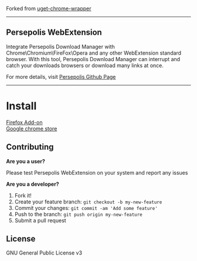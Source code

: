 Forked from [uget-chrome-wrapper](https://github.com/slgobinath/uget-chrome-wrapper)

-----
## Persepolis WebExtension
Integrate Persepolis Download Manager with Chrome\Chromium\FireFox\Opera and any other WebExtension standard browser. With this tool, Persepolis Download Manager can interrupt and catch your downloads browsers or download many links at once.

For more details, visit [Persepolis Github Page](https://github.com/persepolisdm/persepolis)


----
# Install

[Firefox Add-on](https://addons.mozilla.org/en-US/firefox/addon/persepolis-dlm-integration/)    
[Google chrome store](https://chrome.google.com/webstore/detail/persepolis-download-manag/legimlagjjoghkoedakdjhocbeomojao)

## Contributing
**Are you a user?**

Please test Persepolis WebExtension on your system and report any issues

**Are you a developer?**

1. Fork it!
2. Create your feature branch: `git checkout -b my-new-feature`
3. Commit your changes: `git commit -am 'Add some feature'`
4. Push to the branch: `git push origin my-new-feature`
5. Submit a pull request

## License

GNU General Public License v3
